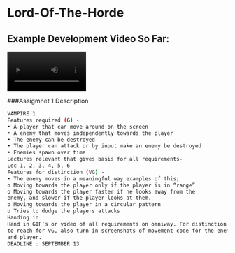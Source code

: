 # Lord-Of-The-Horde
## Example Development Video So Far:  
<video src="https://github.com/user-attachments/assets/1362650d-4468-4e34-9784-19760b629662" width=180/></video>

###Assigmnet 1 Description
``` bash
VAMPIRE 1
Features required (G) -
• A player that can move around on the screen
• A enemy that moves independently towards the player
• The enemy can be destroyed
• The player can attack or by input make an enemy be destroyed
• Enemies spawn over time
Lectures relevant that gives basis for all requirements-
Lec 1, 2, 3, 4, 5, 6
Features for distinction (VG) -
• The enemy moves in a meaningful way examples of this;
o Moving towards the player only if the player is in “range”
o Moving towards the player faster if he looks away from the
enemy, and slower if the player looks at them.
o Moving towards the player in a circular pattern
o Tries to dodge the players attacks
Handing in
Hand in GIF’s or video of all requirements on omniway. For distinction and
to reach for VG, also turn in screenshots of movement code for the enemy
and player.
DEADLINE : SEPTEMBER 13
```
